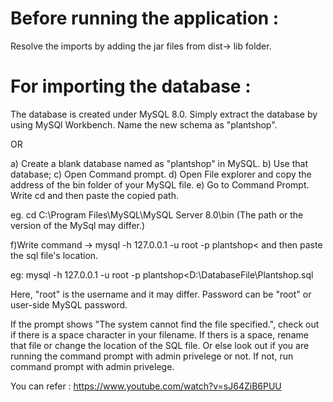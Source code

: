 # Before running the application :
Resolve the imports by adding the jar files from dist-> lib folder.


# For importing the database :
The database is created under MySQL 8.0. Simply extract the database by using MySQl Workbench. Name the new schema as "plantshop".

OR

a) Create a blank database named as "plantshop" in MySQL. b) Use that database; c) Open Command prompt. d) Open File explorer and copy the address of the bin folder of your MySQL file. e) Go to Command Prompt. Write cd and then paste the copied path.

eg. cd C:\Program Files\MySQL\MySQL Server 8.0\bin (The path or the version of the MySql may differ.)

f)Write command ->
mysql -h 127.0.0.1 -u root -p plantshop< and then paste the sql file's location.

eg: mysql -h 127.0.0.1 -u root -p plantshop<D:\DatabaseFile\Plantshop.sql

Here, "root" is the username and it may differ. Password can be "root" or user-side MySQL password.

If the prompt shows "The system cannot find the file specified.", check out if there is a space character in your filename. If thers is a space, rename that file or change the location of the SQL file. Or else look out if you are running the command prompt with admin privelege or not. If not, run command prompt with admin privelege.

You can refer : https://www.youtube.com/watch?v=sJ64ZiB6PUU
